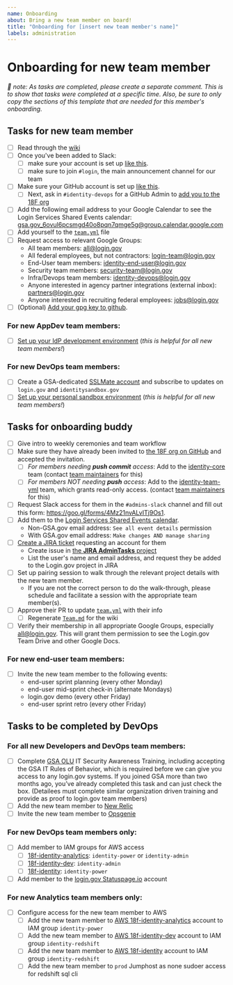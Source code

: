 ```yaml
---
name: Onboarding
about: Bring a new team member on board!
title: "Onboarding for [insert new team member's name]"
labels: administration
---
```


# Onboarding for new team member

_🌮 note: As tasks are completed, please create a separate comment.  This is to show that tasks were completed at a specific time._
_Also, be sure to only copy the sections of this template that are needed for this member's onboarding._

## Tasks for new team member

* [ ] Read through the [wiki](https://github.com/18F/identity-private/wiki)
* [ ] Once you've been added to Slack:
    * [ ] make sure your account is set up [like this](https://handbook.18f.gov/slack/).
    * [ ] make sure to join `#login`, the main announcement channel for our team
* [ ] Make sure your GitHub account is set up [like this](https://handbook.18f.gov/github/#setup).
  * [ ] Next, ask in `#identity-devops` for a GitHub Admin to [add you to the 18F org](https://github.com/orgs/18F)
* [ ] Add the following email address to your Google Calendar to see the Login Services Shared Events calendar: gsa.gov_6ovul6pcsmgd40o8pqn7qmge5g@group.calendar.google.com
* [ ] Add yourself to the [`team.yml`](https://github.com/18F/identity-private/blob/master/team/team.yml) file
* [ ] Request access to relevant Google Groups:
    * All team members: [all@login.gov](https://groups.google.com/a/login.gov/forum/#!forum/all)
    * All federal employees, but not contractors: [login-team@login.gov](https://groups.google.com/a/login.gov/forum/#!forum/login-team)
    * End-User team members: [identity-end-user@login.gov](https://groups.google.com/a/login.gov/forum/#!forum/identity-end-user)
    * Security team members: [security-team@login.gov](https://groups.google.com/a/login.gov/forum/#!forum/security-team)
    * Infra/Devops team members: [identity-devops@login.gov](https://groups.google.com/a/login.gov/forum/#!forum/identity-devops)
    * Anyone interested in agency partner integrations (external inbox): [partners@login.gov](https://groups.google.com/a/login.gov/forum/#!forum/partners)
    * Anyone interested in recruiting federal employees: [jobs@login.gov](https://groups.google.com/a/login.gov/forum/#!forum/jobs)
* [ ] (Optional) [Add your gpg key to github](https://help.github.com/articles/adding-a-new-gpg-key-to-your-github-account/).

### For new AppDev team members:
* [ ] [Set up your IdP development environment](https://github.com/18F/identity-idp/blob/master/README.md) (_this is helpful for all new team members!_)

### For new DevOps team members:
* [ ] Create a GSA-dedicated [SSLMate account](https://sslmate.com/signup) and subscribe to updates on `login.gov` and `identitysandbox.gov`
* [ ] [Set up your personal sandbox environment](https://github.com/18F/identity-private/wiki/Runbook:-Personal-login.gov-DevOps-Environment) (_this is helpful for all new team members!_)

## Tasks for onboarding buddy

* [ ] Give intro to weekly ceremonies and team workflow
* [ ] Make sure they have already been invited to [the 18F org on GitHub](https://github.com/orgs/18F) and accepted the invitation.
  * [ ] *For members needing **push commit** access*: Add to the [identity-core](https://github.com/orgs/18F/teams/identity-core/members) team (contact [team maintainers](https://github.com/orgs/18F/teams/identity-core/members?utf8=%E2%9C%93&query=%20role%3Amaintainer) for this)
  * [ ] *For members NOT needing **push** access*: Add to the [identity-team-yml](https://github.com/orgs/18F/teams/identity-team-yml/members) team, which grants read-only access. (contact [team maintainers](https://github.com/orgs/18F/teams/identity-team-yml/members?utf8=%E2%9C%93&query=+role%3Amaintainer) for this)
* [ ] Request Slack access for them in the `#admins-slack` channel and fill out this form: https://goo.gl/forms/4Mz21nvALvITj9Os1.
* [ ] Add them to the [Login Services Shared Events calendar](https://calendar.google.com/calendar/embed?src=gsa.gov_6ovul6pcsmgd40o8pqn7qmge5g%40group.calendar.google.com&ctz=America%2FLos_Angeles).
  * Non-GSA.gov email address: `See all event details` permission
  * With GSA.gov email address: `Make changes AND manage sharing`
* [ ] [Create a JIRA ticket](https://cm-jira.usa.gov/secure/CreateIssue!default.jspa) requesting an account for them
  * Create issue in [the **JIRA AdminTasks** project](https://cm-jira.usa.gov/projects/JAT/issues)
  * List the user's name and email address, and request they be added to the Login.gov project in JIRA
* [ ] Set up pairing session to walk through the relevant project details with the new team member.
  * If you are not the correct person to do the walk-through, please schedule and facilitate a session with the appropriate team member(s).
* [ ] Approve their PR to update [`team.yml`](https://github.com/18F/identity-private/blob/master/team/team.yml) with their info
  * [ ] Regenerate [`Team.md`](https://github.com/18F/identity-private/wiki/Team) for the wiki
* [ ] Verify their membership in all appropriate Google Groups, especially all@login.gov. This will grant them permission to see the Login.gov Team Drive and other Google Docs.

### For new end-user team members:
* [ ] Invite the new team member to the following events:
  * end-user sprint planning (every other Monday)
  * end-user mid-sprint check-in (alternate Mondays)
  * login.gov demo (every other Friday)
  * end-user sprint retro (every other Friday)

## Tasks to be completed by DevOps

### For all new Developers and DevOps team members:
* [ ] Complete [GSA OLU](https://insite.gsa.gov/topics/training-and-development/online-university-olu?term=olu) IT Security Awareness Training, including accepting the GSA IT Rules of Behavior, which is required before we can give you access to any login.gov systems. If you joined GSA more than two months ago, you’ve already completed this task and can just check the box. (Detailees must complete similar organization driven training and provide as proof to login.gov team members)
* [ ] Add the new team member to [New Relic](https://account.newrelic.com/accounts/1376370/users/new)
* [ ] Invite the new team member to [Opsgenie](https://login-gov.app.opsgenie.com/settings/users/)

### For new DevOps team members only:
* [ ] Add member to IAM groups for AWS access
  * [ ] [18f-identity-analytics](https://18f-identity-analytics.signin.aws.amazon.com/console): `identity-power` or `identity-admin`
  * [ ] [18f-identity-dev](https://18f-identity-dev.signin.aws.amazon.com/console): `identity-admin`
  * [ ] [18f-identity](https://18f-identity.signin.aws.amazon.com/console): `identity-power`
* [ ] Add member to the [login.gov Statuspage.io](https://logingov.statuspage.io/) account

### For new Analytics team members only:
* [ ] Configure access for the new team member to AWS
  * [ ] Add the new team member to [AWS 18f-identity-analytics](https://18f-identity-analytics.signin.aws.amazon.com/console) account to IAM group `identity-power`
  * [ ] Add the new team member to [AWS 18f-identity-dev](https://18f-identity-dev.signin.aws.amazon.com/console) account to IAM group `identity-redshift`
  * [ ] Add the new team member to [AWS 18f-identity](https://18f-identity.signin.aws.amazon.com/console) account to IAM group `identity-redshift`
  * [ ] Add the new team member to `prod` Jumphost as none sudoer access for redshift sql cli
